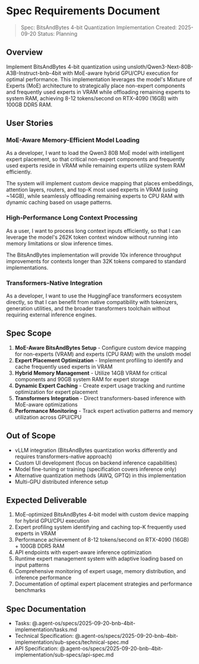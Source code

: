 # Spec Requirements Document

> Spec: BitsAndBytes 4-bit Quantization Implementation
> Created: 2025-09-20
> Status: Planning

## Overview

Implement BitsAndBytes 4-bit quantization using unsloth/Qwen3-Next-80B-A3B-Instruct-bnb-4bit with MoE-aware hybrid GPU/CPU execution for optimal performance. This implementation leverages the model's Mixture of Experts (MoE) architecture to strategically place non-expert components and frequently used experts in VRAM while offloading remaining experts to system RAM, achieving 8-12 tokens/second on RTX-4090 (16GB) with 100GB DDR5 RAM.

## User Stories

### MoE-Aware Memory-Efficient Model Loading

As a developer, I want to load the Qwen3 80B MoE model with intelligent expert placement, so that critical non-expert components and frequently used experts reside in VRAM while remaining experts utilize system RAM efficiently.

The system will implement custom device mapping that places embeddings, attention layers, routers, and top-K most used experts in VRAM (using ~14GB), while seamlessly offloading remaining experts to CPU RAM with dynamic caching based on usage patterns.

### High-Performance Long Context Processing

As a user, I want to process long context inputs efficiently, so that I can leverage the model's 262K token context window without running into memory limitations or slow inference times.

The BitsAndBytes implementation will provide 10x inference throughput improvements for contexts longer than 32K tokens compared to standard implementations.

### Transformers-Native Integration

As a developer, I want to use the HuggingFace transformers ecosystem directly, so that I can benefit from native compatibility with tokenizers, generation utilities, and the broader transformers toolchain without requiring external inference engines.

## Spec Scope

1. **MoE-Aware BitsAndBytes Setup** - Configure custom device mapping for non-experts (VRAM) and experts (CPU RAM) with the unsloth model
2. **Expert Placement Optimization** - Implement profiling to identify and cache frequently used experts in VRAM
3. **Hybrid Memory Management** - Utilize 14GB VRAM for critical components and 90GB system RAM for expert storage
4. **Dynamic Expert Caching** - Create expert usage tracking and runtime optimization for expert placement
5. **Transformers Integration** - Direct transformers-based inference with MoE-aware optimizations
6. **Performance Monitoring** - Track expert activation patterns and memory utilization across GPU/CPU

## Out of Scope

- vLLM integration (BitsAndBytes quantization works differently and requires transformers-native approach)
- Custom UI development (focus on backend inference capabilities)
- Model fine-tuning or training (specification covers inference only)
- Alternative quantization methods (AWQ, GPTQ) in this implementation
- Multi-GPU distributed inference setup

## Expected Deliverable

1. MoE-optimized BitsAndBytes 4-bit model with custom device mapping for hybrid GPU/CPU execution
2. Expert profiling system identifying and caching top-K frequently used experts in VRAM
3. Performance achievement of 8-12 tokens/second on RTX-4090 (16GB) + 100GB DDR5 RAM
4. API endpoints with expert-aware inference optimization
5. Runtime expert management system with adaptive loading based on input patterns
6. Comprehensive monitoring of expert usage, memory distribution, and inference performance
7. Documentation of optimal expert placement strategies and performance benchmarks

## Spec Documentation

- Tasks: @.agent-os/specs/2025-09-20-bnb-4bit-implementation/tasks.md
- Technical Specification: @.agent-os/specs/2025-09-20-bnb-4bit-implementation/sub-specs/technical-spec.md
- API Specification: @.agent-os/specs/2025-09-20-bnb-4bit-implementation/sub-specs/api-spec.md